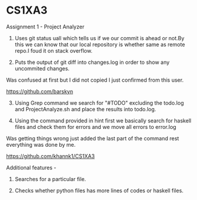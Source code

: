 # CS1XA3
Assignment 1 - Project Analyzer

1. Uses git status uall which tells us if we our commit is ahead or not.By this we can know that our local repository is whether same as remote repo.I foud it on stack overflow.


2. Puts the output of git diff into changes.log in order to show any uncommited changes.

Was confused at first but I did not copied I just confirmed from this user.

https://github.com/barskyn


3. Using Grep command we search for "#TODO" excluding  the todo.log and ProjectAnalyze.sh and place the results into todo.log.

4. Using the command provided in hint first we basically search for haskell files and check them for errors and we move all errors to error.log

Was getting things wrong just added the last part of the command rest everything was done by me.

https://github.com/khannk1/CS1XA3  

Additional features -

1. Searches for a particular file.

2. Checks whether python files has more lines of codes or haskell files.
